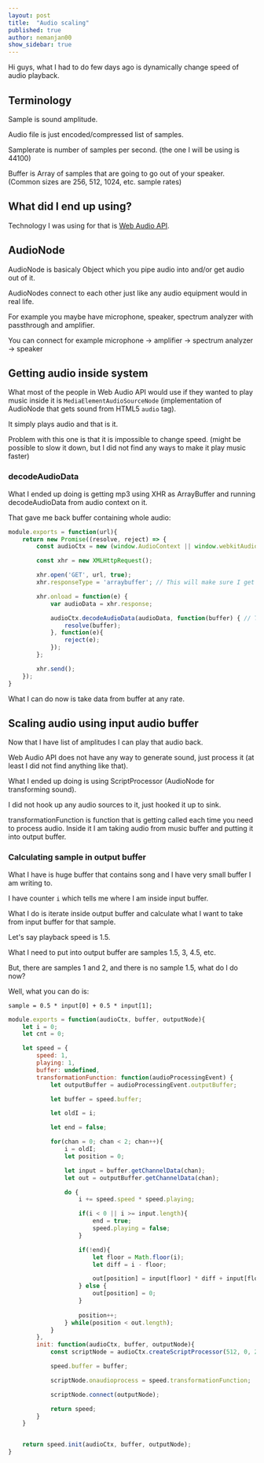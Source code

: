 ```yaml
---
layout: post
title:  "Audio scaling"
published: true
author: nemanjan00
show_sidebar: true
---
```


Hi guys, what I had to do few days ago is dynamically change speed of audio playback. 

## Terminology

Sample is sound amplitude. 

Audio file is just encoded/compressed list of samples. 

Samplerate is number of samples per second. (the one I will be using is 44100)

Buffer is Array of samples that are going to go out of your speaker. (Common sizes are 256, 512, 1024, etc. sample rates)

## What did I end up using? 

Technology I was using for that is [Web Audio API](https://developer.mozilla.org/en-US/docs/Web/API/Web_Audio_API). 

## AudioNode

AudioNode is basicaly Object which you pipe audio into and/or get audio out of it. 

AudioNodes connect to each other just like any audio equipment would in real life. 

For example you maybe have microphone, speaker, spectrum analyzer with passthrough and amplifier. 

You can connect for example microphone -> amplifier -> spectrum analyzer -> speaker

## Getting audio inside system

What most of the people in Web Audio API would use if they wanted to play music inside it is ``MediaElementAudioSourceNode`` (implementation of AudioNode that gets sound from HTML5 ``audio`` tag). 

It simply plays audio and that is it. 

Problem with this one is that it is impossible to change speed. (might be possible to slow it down, but I did not find any ways to make it play music faster)

### decodeAudioData

What I ended up doing is getting mp3 using XHR as ArrayBuffer and running decodeAudioData from audio context on it. 

That gave me back buffer containing whole audio: 

```javascript
module.exports = function(url){
	return new Promise((resolve, reject) => {
		const audioCtx = new (window.AudioContext || window.webkitAudioContext)(); // Getting audio context. Anything you do with Web Audio API requires use of audio context

		const xhr = new XMLHttpRequest();

		xhr.open('GET', url, true);
		xhr.responseType = 'arraybuffer'; // This will make sure I get response in format I need for passing it to Web Audio API

		xhr.onload = function(e) {
			var audioData = xhr.response;

			audioCtx.decodeAudioData(audioData, function(buffer) { // This will decode that audio file and return buffer using callback. 
				resolve(buffer);
			}, function(e){
				reject(e);
			});
		};

		xhr.send();
	});
}
```

What I can do now is take data from buffer at any rate. 

## Scaling audio using input audio buffer

Now that I have list of amplitudes I can play that audio back. 

Web Audio API does not have any way to generate sound, just process it (at least I did not find anything like that). 

What I ended up doing is using ScriptProcessor (AudioNode for transforming sound). 

I did not hook up any audio sources to it, just hooked it up to sink. 

transformationFunction is function that is getting called each time you need to process audio. Inside it I am taking audio from music buffer and putting it into output buffer. 

### Calculating sample in output buffer

What I have is huge buffer that contains song and I have very small buffer I am writing to. 

I have counter ``i`` which tells me where I am inside input buffer. 

What I do is iterate inside output buffer and calculate what I want to take from input buffer for that sample. 

Let's say playback speed is 1.5. 

What I need to put into output buffer are samples 1.5, 3, 4.5, etc. 

But, there are samples 1 and 2, and there is no sample 1.5, what do I do now? 

Well, what you can do is: 

```
sample = 0.5 * input[0] + 0.5 * input[1];
```

```javascript
module.exports = function(audioCtx, buffer, outputNode){
	let i = 0;
	let cnt = 0;

	let speed = {
		speed: 1,
		playing: 1,
		buffer: undefined,
		transformationFunction: function(audioProcessingEvent) {
			let outputBuffer = audioProcessingEvent.outputBuffer;

			let buffer = speed.buffer;

			let oldI = i;

			let end = false;

			for(chan = 0; chan < 2; chan++){
				i = oldI;
				let position = 0;

				let input = buffer.getChannelData(chan);
				let out = outputBuffer.getChannelData(chan);

				do {
					i += speed.speed * speed.playing;

					if(i < 0 || i >= input.length){
						end = true;
						speed.playing = false;
					}

					if(!end){
						let floor = Math.floor(i);
						let diff = i - floor;

						out[position] = input[floor] * diff + input[floor + 1] * (1 - diff);
					} else {
						out[position] = 0;
					}
					
					position++;
				} while(position < out.length);
			}
		},
		init: function(audioCtx, buffer, outputNode){
			const scriptNode = audioCtx.createScriptProcessor(512, 0, 2);

			speed.buffer = buffer;

			scriptNode.onaudioprocess = speed.transformationFunction;

			scriptNode.connect(outputNode);

			return speed;
		}
	}


	return speed.init(audioCtx, buffer, outputNode);
}
```


